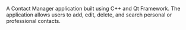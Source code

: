 A Contact Manager application built using C++ and Qt Framework. The application allows users to add, edit, delete, and search personal or professional contacts.
